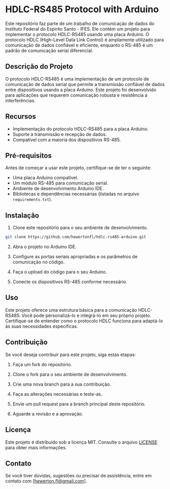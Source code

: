 # HDLC-RS485 Protocol with Arduino

Este repositório faz parte de um trabalho de comunicação de dados do Instituto Federal do Espirito Santo - IFES. Ele contém um projeto para implementar o protocolo HDLC-RS485 usando uma placa Arduino. O protocolo HDLC (High-Level Data Link Control) é amplamente utilizado para comunicação de dados confiável e eficiente, enquanto o RS-485 é um padrão de comunicação serial diferencial.

## Descrição do Projeto

O protocolo HDLC-RS485 é uma implementação de um protocolo de comunicação de dados serial que permite a transmissão confiável de dados entre dispositivos usando a placa Arduino. Este projeto foi desenvolvido para aplicações que requerem comunicação robusta e resistência a interferências.

## Recursos

-   Implementação do protocolo HDLC-RS485 para a placa Arduino.
-   Suporte a transmissão e recepção de dados.
-   Compatível com a maioria dos dispositivos RS-485.

## Pré-requisitos

Antes de começar a usar este projeto, certifique-se de ter o seguinte:

-   Uma placa Arduino compatível.
-   Um módulo RS-485 para comunicação serial.
-   Ambiente de desenvolvimento Arduino IDE.
-   Bibliotecas e dependências necessárias (listadas no arquivo `requirements.txt`).

## Instalação

1. Clone este repositório para o seu ambiente de desenvolvimento.

```bash
git clone https://github.com/hewertonfl/hdlc-rs485-arduino.git
```

2. Abra o projeto no Arduino IDE.

3. Configure as portas seriais apropriadas e os parâmetros de comunicação no código.

4. Faça o upload do código para o seu Arduino.

5. Conecte os dispositivos RS-485 conforme necessário.

## Uso

Este projeto oferece uma estrutura básica para a comunicação HDLC-RS485. Você pode personalizá-lo e integrá-lo em seu próprio projeto. Certifique-se de entender como o protocolo HDLC funciona para adaptá-lo às suas necessidades específicas.

## Contribuição

Se você deseja contribuir para este projeto, siga estas etapas:

1. Faça um fork do repositório.

2. Clone o fork para o seu ambiente de desenvolvimento.

3. Crie uma nova branch para a sua contribuição.

4. Faça as alterações necessárias e teste-as.

5. Envie um pull request para a branch principal deste repositório.

6. Aguarde a revisão e a aprovação.

## Licença

Este projeto é distribuído sob a licença MIT. Consulte o arquivo [LICENSE](LICENSE) para obter mais informações.

## Contato

Se você tiver dúvidas, sugestões ou precisar de assistência, entre em contato com [hewerton.fl@gmail.com].
